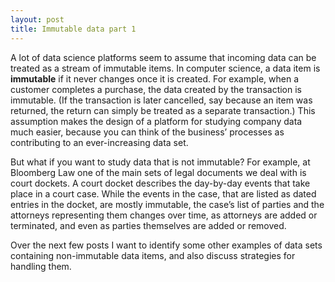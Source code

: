 ```yaml
---
layout: post
title: Immutable data part 1
---
```


A lot of data science platforms seem to assume that incoming data can be treated as a stream of immutable items. In computer science, a data item is **immutable** if it never changes once it is created. For example, when a customer completes a purchase, the data created by the transaction is immutable. (If the transaction is later cancelled, say because an item was returned, the return can simply be treated as a separate transaction.) This assumption makes the design of a platform for studying company data much easier, because you can think of the business’ processes as contributing to an ever-increasing data set. 

But what if you want to study data that is not immutable? For example, at Bloomberg Law one of the main sets of legal documents we deal with is court dockets. A court docket describes the day-by-day events that take place in a court case. While the events in the case, that are listed as dated entries in the docket, are mostly immutable, the case’s list of parties and the attorneys representing them changes over time, as attorneys are added or terminated, and even as parties themselves are added or removed.

Over the next few posts I want to identify some other examples of data sets containing non-immutable data items, and also discuss strategies for handling them.